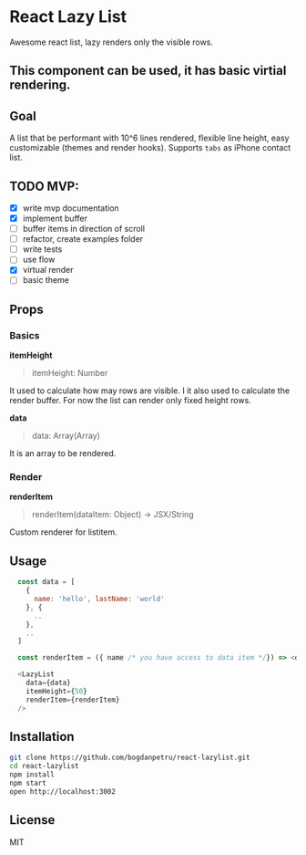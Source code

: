 # React Lazy List

Awesome react list, lazy renders only the visible rows.

## This component can be used, it has basic virtial rendering.

## Goal
A list that be performant with 10^6 lines rendered, flexible line height, easy customizable (themes and render hooks). Supports `tabs` as iPhone contact list.

## TODO MVP:
- [x] write mvp documentation
- [x] implement buffer
- [ ] buffer items in direction of scroll
- [ ] refactor, create examples folder
- [ ] write tests
- [ ] use flow
- [x] virtual render
- [ ] basic theme

## Props

### Basics

**itemHeight**
> itemHeight: Number

It used to calculate how may rows are visible. I it also used to calculate the render buffer.
For now the list can render only fixed height rows.

**data**
> data: Array(Array)

It is an array to be rendered.

### Render

**renderItem**
> renderItem(dataItem: Object) -> JSX/String

Custom renderer for listitem.


## Usage

```js
  const data = [
    {
      name: 'hello', lastName: 'world'
    }, {
      ..
    },
    ..
  ]

  const renderItem = ({ name /* you have access to data item */}) => <div>{name}</div>

  <LazyList
    data={data}
    itemHeight={50}
    renderItem={renderItem}
  />
```

## Installation

```bash
git clone https://github.com/bogdanpetru/react-lazylist.git
cd react-lazylist
npm install
npm start
open http://localhost:3002
```

## License
MIT
